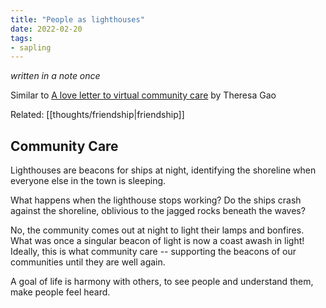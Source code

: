 ```yaml
---
title: "People as lighthouses"
date: 2022-02-20
tags:
- sapling
---
```


*written in a note once*

Similar to [A love letter to virtual community care](https://www.kernelmag.io/pieces/a-love-letter-to-community-care) by Theresa Gao

Related: [[thoughts/friendship|friendship]]

## Community Care
Lighthouses are beacons for ships at night, identifying the shoreline when everyone else in the town is sleeping.

What happens when the lighthouse stops working? Do the ships crash against the shoreline, oblivious to the jagged rocks beneath the waves?

No, the community comes out at night to light their lamps and bonfires. What was once a singular beacon of light is now a coast awash in light! Ideally, this is what community care -- supporting the beacons of our communities until they are well again.

A goal of life is harmony with others, to see people and understand them, make people feel heard.
